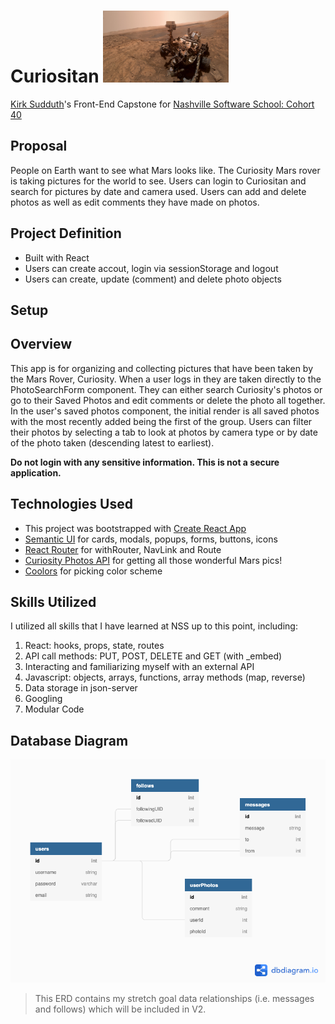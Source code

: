 # Curiositan <img  src="./src/images/curiositySelfie.png"  height=115  width=201  alt="Curiosity!"/>

[Kirk Sudduth](https://github.com/kirksudduth)'s Front-End Capstone for [Nashville Software School: Cohort 40](https://github.com/nss-cohort-40)

## Proposal

People on Earth want to see what Mars looks like. The Curiosity Mars rover is taking pictures for the world to see. Users can login to Curiositan and search for pictures by date and camera used. Users can add and delete photos as well as edit comments they have made on photos.

## Project Definition

- Built with React
- Users can create accout, login via sessionStorage and logout
- Users can create, update (comment) and delete photo objects

## Setup

## Overview

This app is for organizing and collecting pictures that have been taken by the Mars Rover, Curiosity. When a user logs in they are taken directly to the PhotoSearchForm component. They can either search Curiosity's photos or go to their Saved Photos and edit comments or delete the photo all together. In the user's saved photos component, the initial render is all saved photos with the most recently added being the first of the group. Users can filter their photos by selecting a tab to look at photos by camera type or by date of the photo taken (descending latest to earliest).

**Do not login with any sensitive information. This is not a secure application.**

## Technologies Used

- This project was bootstrapped with [Create React App](https://reactjs.org/docs/create-a-new-react-app.html#create-react-app)
- [Semantic UI](https://react.semantic-ui.com/) for cards, modals, popups, forms, buttons, icons
- [React Router](https://reactrouter.com/web/guides/quick-start) for withRouter, NavLink and Route
- [Curiosity Photos API](https://github.com/chrisccerami/mars-photo-api) for getting all those wonderful Mars pics!
- [Coolors](https://coolors.co/) for picking color scheme

## Skills Utilized

I utilized all skills that I have learned at NSS up to this point, including:

1. React: hooks, props, state, routes
2. API call methods: PUT, POST, DELETE and GET (with \_embed)
3. Interacting and familiarizing myself with an external API
4. Javascript: objects, arrays, functions, array methods (map, reverse)
5. Data storage in json-server
6. Googling
7. Modular Code

## Database Diagram

![Curiositan ERD](./src/images/CuriositanERD.png)

> This ERD contains my stretch goal data relationships (i.e. messages and follows) which will be included in V2.
